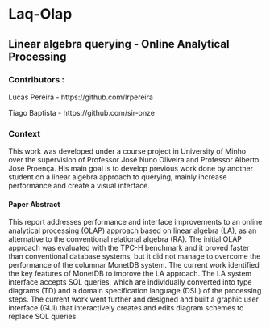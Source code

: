 <h1>Laq-Olap</h1>
<h2>Linear algebra querying - Online Analytical Processing</h2>

<h3> Contributors : </h3>

<p>Lucas Pereira - https://github.com/lrpereira</p>
<p>Tiago Baptista - https://github.com/sir-onze</p>

<h3> Context </h3>
<p> This work was developed under a course project in University of Minho over the supervision of Professor José Nuno Oliveira and Professor Alberto José Proença. His main goal is to develop previous work done by another student on a linear algebra approach to querying, mainly increase performance and create a visual interface. </p>

<h4> Paper Abstract </h4>
This report addresses performance and interface improvements to an online analytical processing (OLAP) approach based on linear algebra (LA), as an alternative to the conventional relational algebra (RA).
The initial OLAP approach was evaluated with the TPC-H benchmark and it proved faster than conventional database systems, but it did not manage to overcome the performance of the columnar MonetDB system. The current work identified the key features of MonetDB to improve the LA approach.
The LA system interface accepts SQL queries, which are individually converted into type diagrams (TD) and a domain specification language (DSL) of the processing steps. The current work went further and designed and built a graphic user interface (GUI) that interactively creates and edits diagram schemes to replace SQL queries.
